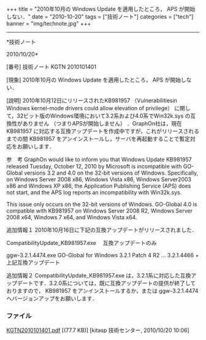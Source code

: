 ﻿+++
title = "2010年10月の Windows Update を適用したところ， APS が開始しない．"
date = "2010-10-20"
tags = ["技術ノート"]
categories = ["tech"]
banner = "img/technote.jpg"
+++

-----------------------------------------------------------------------------------------------------------------------------

*技術ノート

2010/10/20*


[番号]
技術ノート KGTN 2010101401

[現象]
2010年10月の Windows Update を適用したところ， APS が開始しない．

[説明]
2010年10月12日にリリースされたKB981957 （Vulnerabilitiesin Windows
kernel-mode drivers could allow elevation of privilege）
に関して，32ビット版のWindows環境において3.2系および4.0系でWin32k.sys
の互換性がありません （つまりAPSが開始しません） ．GraphOn社は，現在
KB981957
に対応する互換アップデートを作成中ですが，これがリリースされるまでの間
KB981957
をアンインストールし，サーバを再起動することで暫定対応をお願いします．

参　考
GraphOn would like to inform you that Windows Update KB981957 released
Tuesday, October 12, 2010 by Microsoft is incompatible with GO-Global
versions 3.2 and 4.0 on the 32-bit versions of Windows. Specifically, on
Windows Server 2008 x86, Windows Vista x86, Windows Server2003 x86 and
Windows XP x86, the Application Publishing Service (APS) does not start,
and the APS log reports an incompatibility with Win32k.sys.

This issue only occurs on the 32-bit versions of Windows. GO-Global 4.0
is compatible with KB981957 on Windows Server 2008 R2, Windows Server
2008 x64, Windows 7 x64, and Windows Vista x64.

追加情報１
2010年10月16日に下記の互換アップデートがリリースされました．

CompatibilityUpdate_KB981957.exe
　互換アップデートのみ

ggw-3.2.1.4474.exe
GO-Global for Windows 3.2.1 Patch 4 R2 ... 3.2.1.4466 +
上記互換アップデート

追加情報２
CompatibilityUpdate_KB981957.exe
は，3.2.1系に対応した互換アップデートです．3.2.0系については，既に互換アップデートの提供が終了しておりますので，
KB981957 をアンインストールするか，または ggw-3.2.1.4474
へバージョンアップをお願いします．


### ファイル

 
 


[KGTN2010101401.pdf](http://techreport.kitasp.net/attachments/download/354/KGTN2010101401.pdf)
 [(77.7 KB)] [kitasp 技術センター, 2010/10/20
10:06]


 


 


